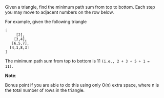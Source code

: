 Given a triangle, find the minimum path sum from top to bottom. Each step you may move to adjacent numbers on the row below.

For example, given the following triangle

    [
         [2],
        [3,4],
       [6,5,7],
      [4,1,8,3]
    ]
The minimum path sum from top to bottom is 11 `(i.e., 2 + 3 + 5 + 1 = 11)`.

**Note**:

Bonus point if you are able to do this using only O(n) extra space, where n is the total number of rows in the triangle.